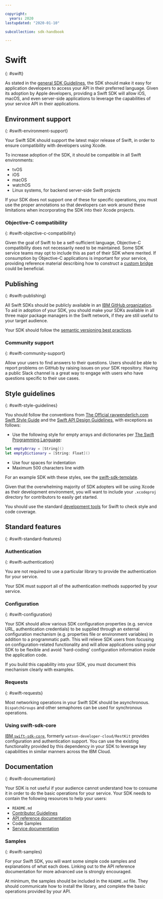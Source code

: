 ```yaml
---

copyright:
  years: 2020
lastupdated: "2020-01-10"

subcollection: sdk-handbook

---
```


# Swift
{: #swift}

As stated in the [general SDK Guidelines](/docs/sdk-handbook?topic=sdk-handbook-intro), the SDK should make it easy for application developers to access your API in their preferred language. Given its adoption by Apple developers, providing a Swift SDK will allow iOS, macOS, and even server-side applications to leverage the capabilities of your service API in their applications.

## Environment support
{: #swift-environment-support}

Your Swift SDK should support the latest major release of Swift, in order to ensure compatibility with developers using Xcode.

To increase adoption of the SDK, it should be compatible in all Swift environments:
* tvOS
* iOS
* macOS
* watchOS
* Linux systems, for backend server-side Swift projects

If your SDK does not support one of these for specific operations, you must use the proper annotations so that developers can work around these limitations when incorporating the SDK into their Xcode projects.

### Objective-C compatibility
{: #swift-objective-c-compatibility}

Given the goal of Swift to be a self-sufficient language, Objective-C compatibility does not necessarily need to be maintained.  Some SDK service teams may opt to include this as part of their SDK where merited. If consumption by Objective-C applications is important for your service, providing reference material describing how to construct a [custom bridge](https://watson-developer-cloud.github.io/swift-sdk/docs/objective-c) could be beneficial.

## Publishing
{: #swift-publishing}

All Swift SDKs should be publicly available in an [IBM GitHub organization](https://test.cloud.ibm.com/docs/sdk-handbook?topic=sdk-handbook-distribution#open-source). To aid in adoption of your SDK, you should make your SDKs available in all three major package managers in the Swift network, if they are still useful to your target audience.

Your SDK should follow the [semantic versioning best practices](https://test.cloud.ibm.com/docs/sdk-handbook?topic=sdk-handbook-distribution#semantic-versioning).

### Community support
{: #swift-community-support}

Allow your users to find answers to their questions.  Users should be able to report problems on GitHub by raising issues on your SDK repository.  Having a public Slack channel is a great way to engage with users who have questions specific to their use cases.

## Style guidelines
{: #swift-style-guidelines}

You should follow the conventions from [The Official raywenderlich.com Swift Style Guide](https://github.com/raywenderlich/swift-style-guide) and the [Swift API Design Guidelines](https://swift.org/documentation/api-design-guidelines/), with exceptions as follows:

* Use the following style for empty arrays and dictionaries per [The Swift Programming Language](https://docs.swift.org/swift-book/GuidedTour/GuidedTour.html#//apple_ref/doc/uid/TP40014097-CH2-ID461l):
```swift
let emptyArray = [String]()
let emptyDictionary = [String: Float]()
```
* Use four spaces for indentation
* Maximum 500 characters line width

For an example SDK with these styles, see the [swift-sdk-template](https://github.ibm.com/CloudEngineering/swift-sdk-template).

Given that the overwhelming majority of SDK adopters will be using Xcode as their development environment, you will want to include your `.xcodeproj` directory for contributors to easily get started.

You should use the standard [development tools](/docs/sdk-handbook?topic=sdk-handbook-developer-tools) for Swift to check style and code coverage.


## Standard features
{: #swift-standard-features}

### Authentication
{: #swift-authentication}

You are not required to use a particular library to provide the authentication for your service.

Your SDK must support all of the authentication methods supported by your service.

### Configuration
{: #swift-configuration}

Your SDK should allow various SDK configuration properties (e.g. service URL, authentication credentials) to be supplied through an external configuration mechanism (e.g. properties file or environment variables) in addition to a programmatic path. This will relieve SDK users from focusing on configuration-related functionality and will allow applications using your SDK to be flexible and avoid 'hard-coding' configuration information inside the application code.

If you build this capability into your SDK, you must document this mechanism clearly with examples.

### Requests
{: #swift-requests}

Most networking operations in your Swift SDK should be asynchronous.  `DispatchGroups` and other semaphores can be used for synchronous operations.

### Using swift-sdk-core

[IBM `swift-sdk-core`](https://github.com/IBM/swift-sdk-core), formerly `watson-developer-cloud/RestKit` provides configuration and authentication support. You can use the existing functionality provided by this dependency in your SDK to leverage key capabilities in similar manners across the IBM Cloud.

## Documentation
{: #swift-documentation}

Your SDK is not useful if your audience cannot understand how to consume it in order to do the basic operations for your service. Your SDK needs to contain the following resources to help your users:

* `README.md`
* [Contributor Guidelines](/docs/sdk-handbook?topic=sdk-handbook-documentation#contributor-documentation)
* [API reference documentation](/docs/sdk-handbook?topic=sdk-handbook-documentation#interface-documentation)
* Code Samples
* [Service documentation](/docs/sdk-handbook?topic=sdk-handbook-documentation)

### Samples
{: #swift-samples}

For your Swift SDK, you will want some simple code samples and explanations of what each does.  Linking out to the API reference documentation for more advanced use is strongly encouraged.

At minimum, the samples should be included in the `README.md` file. They should communicate how to install the library, and complete the basic operations provided by your API.
